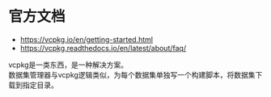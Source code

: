 # 官方文档
* https://vcpkg.io/en/getting-started.html
* https://vcpkg.readthedocs.io/en/latest/about/faq/  

vcpkg是一类东西，是一种解决方案。  
数据集管理器与vcpkg逻辑类似，为每个数据集单独写一个构建脚本，将数据集下载到指定目录。  